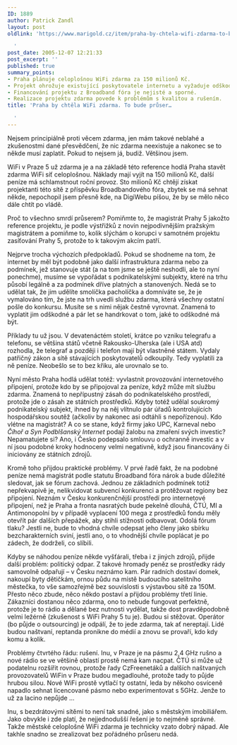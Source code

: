 ```yaml
---
ID: 1889
author: Patrick Zandl
layout: post
oldlink: 'https://www.marigold.cz/item/praha-by-chtela-wifi-zdarma-to-bude-pruser

  '
post_date: 2005-12-07 12:21:33
post_excerpt: ''
published: true
summary_points:
- Praha plánuje celoplošnou WiFi zdarma za 150 milionů Kč.
- Projekt ohrožuje existující poskytovatele internetu a vyžaduje odškodnění.
- Financování projektu z Broadband fóra je nejisté a sporné.
- Realizace projektu zdarma povede k problémům s kvalitou a rušením.
title: 'Praha by chtěla WiFi zdarma. To bude průser…

  '
---
```


<p>Nejsem principiálně proti věcem zdarma, jen mám takové neblahé a zkušenostmi dané přesvědčení, že nic zdarma neexistuje a nakonec se to někde musí zaplatit. Pokud to nejsem já, budiž. Většinou jsem. </p>

<p>WiFi v Praze 5 už zdarma je a na základě této reference hodlá Praha stavět zdarma WiFi síť celoplošnou. Náklady mají vyjít na 150 milionů Kč, další peníze má schlamstnout roční provoz. Sto milionů Kč chtějí získat projektanti této sítě z příspěvku Broadbandového fóra, zbytek se má sehnat někde, nepochopil jsem přesně kde, na DigiWebu píšou, že by se mělo něco dále chtít po vládě. </p>

<p>Proč to všechno smrdí průserem? Pomiňmte to, že magistrát Prahy 5 jakožto reference projektu, je podle výstřižků z novin nejpodivnějším pražským magistrátem a pomiňme to, kolik slýchám o korupci v samotném projektu zasíťování Prahy 5, protože to k takovým akcím patří. </p>

<p>Nejprve trocha výchozích předpokladů. Pokud se shodneme na tom, že internet by měl být podobně jako další infrastruktura zdarma nebo za podmínek, jež stanovuje stát (a na tom jsme se ještě neshodli, ale to nyní ponechme), musíme se vypořádat s podnikatelskými subjekty, které na trhu působí legálně a za podmínek dříve platných a stanovených. Nedá se to udělat tak, že jim udělíte smolíčka pacholíčka a domníváte se, že je vymalováno tím, že jste na trh uvedli službu zdarma, která všechny ostatní pošle do konkursu. Musíte se s nimi nějak čestně vyrovnat. Znamená to vyplatit jim odškodné a pár let se handrkovat o tom, jaké to odškodné má být. </p>

<p>Příklady tu už jsou. V devatenáctém století, krátce po vzniku telegrafu a telefonu, se většina států včetně Rakousko-Uherska (ale i USA atd) rozhodla, že telegraf a později i telefon mají být vlastněné státem. Vydaly patřičný zákon a sítě stávajících poskytovatelů odkoupily. Tedy vyplatili za ně peníze. Neobešlo se to bez křiku, ale urovnalo se to. </p>

<p>Nyní město Praha hodlá udělat totéž: vyvlastnit provozování internetového připojení, protože kdo by se připojoval za peníze, když může mít službu zdarma. Znamená to nepřípustný zásah do podnikatelského prostředí, protože jde o zásah ze státních prostředků. Kdyby totéž udělal soukromý podnikatelský subjekt, ihned by na něj vlítnulo pár úřadů kontrolujících hospodářskou soutěž (ačkoliv by nakonec asi odtáhli s nepořízenou). Kdo vlétne na magistrát? A co se stane, když firmy jako UPC, Karneval nebo <i>Číhoř a Syn Podblšanský Internet</i> podají žalobu na zmaření svých investic? Nepamatujete si? Ano, i Česko podepsalo smlouvu o ochranně investic a v ní jsou podobné kroky hodnoceny velmi negativně, když jsou financovány či iniciovány ze státních zdrojů. </p>

<p>Kromě toho přijdou praktické problémy. V prvé řadě fakt, že na podobné peníze nemá magistrát podle statutu Broadband fóra nárok a bude důležité sledovat, jak se fórum zachová. Jednou ze základních podmínek totiž nepřekvapivě je, nelikvidovat subvencí konkurenci a protěžovat regiony bez připojení. Neznám v Česku konkurenčnější prostředí pro internetové připojení, než je Praha a fronta nasratých bude  pekelně dlouhá, ČTÚ, MI a Antimonopolní by v případě vyplacení 100 mega z prostředků fondu měly otevřít pár dalších přepážek, aby stihli stížnosti odbavovat. Odolá fórum tlaku? Jestli ne, bude to vhodná chvíle odepsat jeho členy jako sbírku bezcharakterních sviní, jestli ano, o to vhodnější chvíle poplácat je po zádech, že dodrželi, co slíbili. </p>

<p>Kdyby se náhodou peníze někde vyšťárali, třeba i z jiných zdrojů, přijde další problém: politický odpar. Z takové hromady peněz se prostředky rády samovolně odpařují – v Česku neznámo kam. Pár radních dostaví domek, nakoupí byty dětičkám, ornou půdu na místě budoucího satelitního městečka, to vše samozřejmě bez souvislosti s výstavbou sítě za 150M. Přesto něco zbude, něco někdo postaví a přijdou problémy třetí linie. Zákazníci dostanou něco zdarma, ono to nebude fungovat perfektně, protože je to rádio a dělané bez nutnosti vydělat, takže dost pravděpodobně velmi ležérně (zkušenost s WiFi Prahy 5 tu je). Budou si stěžovat. Operátor (bo půjde o outsourcing) je odpálí, že to jede zdarma, tak ať nereptají. Lidé budou naštvaní, reptanda pronikne do médií a znovu se provaří, kdo kdy komu a kolik. </p>

<p>Problémy čtvrtého řádu: rušení. Inu, v Praze je na pásmu 2,4 GHz rušno a nové rádio se ve většině oblastí prostě nemá kam nacpat. ČTÚ si může už podatelnu rozšířit rovnou, protože řady CzFreenetáků a dalších naštvaných provozovatelů WiFin v Praze budou megadlouhé, protože tady to půjde hrubou silou. Nové WiFi prostě vytlačí ty ostatní, leda by někoho osvíceně napadlo sehnat licencované pásmo nebo experimentovat s 5GHz. Jenže to už za lacino nepůjde … </p>

<p>Inu, s bezdrátovými sítěmi to není tak snadné, jako s městským imobiliářem.  Jako obvykle i zde platí, že nejjednodušší řešení je to nejméně správné. Takže městské celoplošné WiFi zdarma je technicky vzato dobrý nápad. Ale takhle snadno se zrealizovat bez pořádného průseru nedá.
</p>